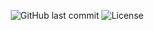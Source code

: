 <p align="center">
<a>
<img  alt="GitHub last commit"  src="https://img.shields.io/github/last-commit/michelspirlandeli/gasto-de-viagem">
</a>
<a>
<img  alt="License"  src="https://img.shields.io/badge/license-MIT-brightgreen">
</a>
</p>
